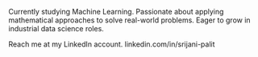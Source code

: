 Currently studying Machine Learning. 
Passionate about applying mathematical approaches to solve real-world problems. Eager to grow in industrial data science roles.


Reach me at my LinkedIn account. 
linkedin.com/in/srijani-palit

